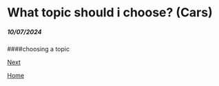 # What topic should i choose? (Cars)
##### 10/07/2024

####choosing a topic


[Next](entry02.md)

[Home](../README.md)
